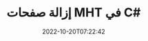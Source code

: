 ---
############################# Static ############################
layout: "auto-gen-merger"
date: 2022-10-20T07:22:42
draft: false
otherformats: mhtml odp ods odt one otp ott pdf pps ppsx ppt pptx rtf tex vdx vsdm

############################# Head ############################
head_title: "إزالة صفحات MHT في C#"
head_description: "قم بإزالة أو حذف صفحة واحدة أو مجموعة صفحات من ملف MHT في C# عن طريق عكس ترتيب الصفحات باستخدام واجهة برمجة تطبيقات دمج المستندات."

############################# Header ############################
title: "إزالة صفحات MHT في C#"
description: "قم بإزالة صفحات MHT التي تحتوي على بضعة أسطر من كود .NET."
bg_image: "https://cms.admin.containerize.com/templates/aspose/App_Themes/V3/images/bg/header1.png"
bg_overlay: false
button:
    enable: true
    icon: "fas fa-arrow-down"
    label: "تحميل النسخة التجريبية المجانية"
    link: "https://downloads.groupdocs.com/merger/net"

############################# SubMenu ############################
submenu:
    enable: true

    left:
        img_alt: "GroupDocs.Merger for .NET"
        image: "https://cms.admin.containerize.com/templates/groupdocs/images/product-logos/90x90-noborder/groupdocs-merger-net.png"
        product: "GroupDocs.Merger"
        platform: ".NET"

    middle:
        button:

            # button loop
            - link: "https://apireference.groupdocs.com/merger/net"
              text: "مرجع API"

            # button loop
            - link: "https://github.com/groupdocs-merger"
              text: "أمثلة التعليمات البرمجية"

            # button loop
            - link: "https://products.groupdocs.app/merger/family"
              text: "العروض التوضيحية الحية"

            # button loop
            - link: "https://purchase.groupdocs.com/pricing/merger/net"
              text: "التسعير"

    right:
        link_download: "https://downloads.groupdocs.com/merger"
        link_learn: "https://docs.groupdocs.com/merger/net"
        link_buy: "https://purchase.groupdocs.com"

############################# About ############################
about:
    enable: true
    title: "حول واجهة برمجة تطبيقات GroupDocs.Merger for .NET"
    content: |
        يقدم [GroupDocs.Merger for .NET](/ar/merger/net/) حلاً بسيطًا للدمج والتقسيم بأمان بين مجموعة كبيرة من تنسيقات المستندات بما في ذلك PDF و Microsoft Office (Word و Excel و PowerPoint و OneNote) و OpenDocument و HTML والصور وغيرها الكثير داخل تطبيقات .NET. من خلال إضافة بضعة أسطر فقط من التعليمات البرمجية ، قم بتنفيذ العديد من عمليات المستندات مثل نقل أو إزالة أو تدوير أو تبديل أو استخراج أو تغيير اتجاه الصفحات داخل المستندات. تدعم المستندات التي تدمج API أيضًا معاينة صفحات المستند كصورة لتحليل بنية المستند وتنسيقه ومحتواه على الصفحة.
        
        GroupDocs.Merger API هو الاختيار الصحيح لحلول الشركات التي تحتاج إلى ميزات إزالة صفحة الملف. يتم دعم واجهات برمجة التطبيقات هذه بشكل جيد على جميع أنظمة التشغيل والأنظمة الأساسية بما في ذلك .NET Framework, .NET Standard, .NET Core, Mono.

############################# Steps ############################
steps:
    enable: true
    title_left: "إزالة صفحات ملف MHT في .NET"
    content_left: |
        يسهّل [GroupDocs.Merger for .NET](/ar/merger/net/) على مطوري C# حذف صفحة واحدة أو عدد من الصفحات المعينة داخل MHT ملف من خلال تنفيذ بضع خطوات سهلة.
        
        * قم بتهيئة **RemoveOptions** بأرقام الصفحات المراد إزالتها.
        * قم بإنشاء مثيل جديد من **Merger** وتمرير مسار مستند المصدر كمعامل مُنشئ.
        * استدعاء **RemovePages** ومرر **RemoveOptions** الكائن.
        * اتصل **Save** وحدد مسار الملف لحفظ المستند الناتج.

    title_right: "متطلبات النظام"
    content_right: |
        يتم دعم واجهات برمجة تطبيقات GroupDocs.Merger for .NET على جميع الأنظمة الأساسية وأنظمة التشغيل الرئيسية. قبل تنفيذ الكود أدناه ، يرجى التأكد من تثبيت المتطلبات الأساسية التالية على نظامك.

        * أنظمة التشغيل: مايكروسوفت ويندوز ، لينوكس ، ماك
        * بيئات التطوير: Visual Studio, Xamarin, MonoDevelop
        * إطار أعمال: .NET Framework, .NET Standard, .NET Core, Mono
        * تنزيل أحدث إصدار من GroupDocs.Merger for .NET من [NuGet](https://www.nuget.org/packages/groupdocs.merger)
         
    code: |
     {{% merger/additional-styles %}}
     {{< merger/code-merger title="كيفية إزالة صفحات الملف MHT باستخدام كود مثال C#">}}

        ```csharp    
        // إزالة صفحات الملف MHT باستخدام GroupDocs.Merger API
        // تهيئة فئة RemoveOptions بأرقام الصفحات المحددة
        RemoveOptions removeOptions = new RemoveOptions(new int[] { 3, 6 });

        // إنشاء دمج مع مستند الإدخال MHT
        using (Merger merger = new Merger("input.mht"))
          {
            // استدعاء الأسلوب RemovePages وتمرير كائن RemoveOptions إليه
            merger.RemovePages(removeOptions);
    
            // استدعاء طريقة حفظ وتمرير مسار الملف المطلوب لحفظ المستند الناتج
            merger.Save("output.mht");
          }
        ```
     {{< /merger/code-merger >}}

############################# Demos ############################
demos:
    enable: true
    title: "عروض توضيحية مباشرة - قم بإزالة MHT من الصفحات على الإنترنت"
    content: |
       قم بإزالة صفحات ملف MHT الآن من خلال زيارة موقع ويب [GroupDocs.Merger Live Demos](https://products.groupdocs.app/splitter/remove-pages/mht).
       يحتوي العرض التوضيحي المباشر على الفوائد التالية.
        
############################# About Formats ############################
about_formats:
    enable: true

############################# More Formats ############################
more_formats:
    enable: true
    title: "قم بإزالة الصفحات من تنسيقات المستندات الأخرى"
    content: |
        .NET دمج المستندات وتقسيم واجهة برمجة التطبيقات لتنسيقات الملفات والصور. قم بإزالة بعض تنسيقات الملفات الشائعة كما هو مذكور أدناه.

############################# Back to top ###############################
back_to_top:
    enable: true
---